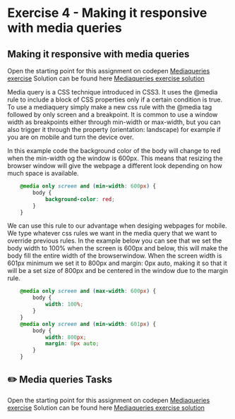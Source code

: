 # Exercise 4 - Making it responsive with media queries

## Making it responsive with media queries
Open the starting point for this assignment on codepen [Mediaqueries exercise](https://codepen.io/taranger/pen/dreBay)
Solution can be found here [Mediaqueries exercise solution](https://codepen.io/taranger/pen/vPjqbN)

Media query is a CSS technique introduced in CSS3.
It uses the @media rule to include a block of CSS properties only if a certain condition is true.
To use a mediaquery simply make a new css rule with the @media tag followed by only screen and a breakpoint. It is common to use a window width as breakpoints either through min-width or max-width, but you can also trigger it through the property (orientation: landscape) for example if you are on mobile and turn the device over.

In this example code the background color of the body will change to red when the min-width og the window is 600px. This means that resizing the browser window will give the webpage a different look depending on how much space is available.

```css
    @media only screen and (min-width: 600px) {
        body {
            background-color: red;
        }
    }
```

We can use this rule to our advantage when desiging webpages for mobile. We type whatever css rules we want in the media query that we want to override previous rules.
In the example below you can see that we set the body width to 100% when the screen is 600px and below, this will make the body fill the entire width of the browserwindow. When the screen width is 601px minimum we set it to 800px and margin: 0px auto, making it so that it will be a set size of 800px and be centered in the window due to the margin rule.


```css
    @media only screen and (max-width: 600px) {
        body {
            width: 100%;
        }
    }
    @media only screen and (min-width: 601px) {
        body {
            width: 800px;
            margin: 0px auto;
        }
    }
```



## :pencil2: Media queries Tasks

Open the starting point for this assignment on codepen [Mediaqueries exercise](https://codepen.io/taranger/pen/dreBay)
Solution can be found here [Mediaqueries exercise solution](https://codepen.io/taranger/pen/vPjqbN)
